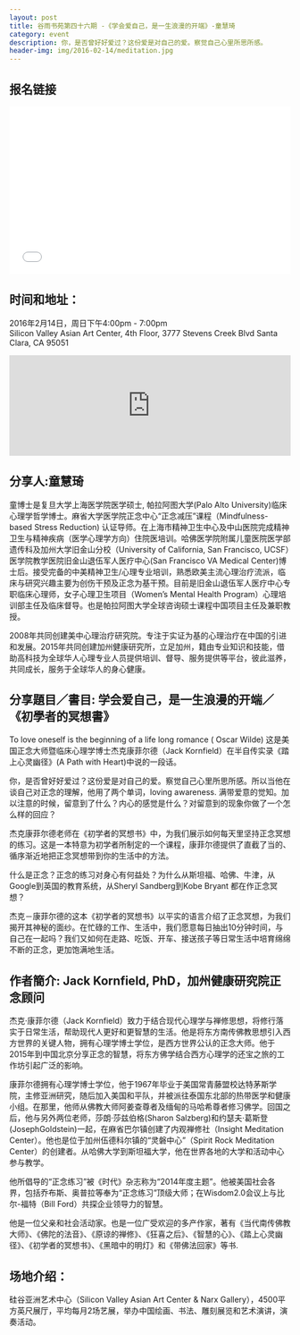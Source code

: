 ```yaml
---
layout: post
title: 谷雨书苑第四十六期 -《学会爱自己，是一生浪漫的开端》-童慧琦
category: event
description: 你，是否曾好好爱过？这份爱是对自己的爱。察觉自己心里所思所感。
header-img: img/2016-02-14/meditation.jpg
---
```


## 报名链接
<div style="width:100%; text-align:left;" ><iframe  src="//eventbrite.com/tickets-external?eid=21393694115&ref=etckt" frameborder="0" height="300" width="100%" vspace="0" hspace="0" marginheight="5" marginwidth="5" scrolling="auto" allowtransparency="true"></iframe></div>


## 时间和地址：

2016年2月14日，周日下午4:00pm - 7:00pm  
Silicon Valley Asian Art Center, 4th Floor, 3777 Stevens Creek Blvd Santa Clara, CA 95051

<iframe width="100%" height="180" frameborder="0" style="border:0"
src="https://www.google.com/maps/embed/v1/place?q=3777%20Stevens%20Creek%20Blvd%20Santa%20Clara%2C%20CA%2095054&key=AIzaSyBU8Fpde0IWAvSPYuvrpcjOHm_8scuCusk" allowfullscreen></iframe>


## 分享人:童慧琦

童博士是复旦大学上海医学院医学硕士, 帕拉阿图大学(Palo Alto University)临床心理学哲学博士。麻省大学医学院正念中心“正念减压”课程（Mindfulness-based Stress Reduction) 认证导师。在上海市精神卫生中心及中山医院完成精神卫生与精神疾病（医学心理学方向）住院医培训。哈佛医学院附属儿童医院医学部遗传科及加州大学旧金山分校（University of California, San Francisco, UCSF）医学院教学医院旧金山退伍军人医疗中心(San Francisco VA Medical Center)博士后。接受完备的中美精神卫生/心理专业培训，熟悉欧美主流心理治疗流派，临床与研究兴趣主要为创伤干预及正念为基干预。目前是旧金山退伍军人医疗中心专职临床心理师，女子心理卫生项目（Women’s Mental Health Program）心理培训部主任及临床督导。也是帕拉阿图大学全球咨询硕士课程中国项目主任及兼职教授。

2008年共同创建美中心理治疗研究院。专注于实证为基的心理治疗在中国的引进和发展。2015年共同创建加州健康研究所，立足加州，籍由专业知识和技能，借助高科技为全球华人心理专业人员提供培训、督导、服务提供等平台，彼此滋养，共同成长，服务于全球华人的身心健康。

## 分享題目／書目: 学会爱自己，是一生浪漫的开端／《初學者的冥想書》    

To love oneself is the beginning of a life long romance ( Oscar Wilde) 这是美国正念大师暨临床心理学博士杰克康菲尔德（Jack Kornfield）在半自传实录《踏上心灵幽径》(A Path with Heart)中说的一段话。

 你，是否曾好好爱过？这份爱是对自己的爱。察觉自己心里所思所感。所以当他在谈自己对正念的理解，他用了两个单词，loving awareness. 满带爱意的觉知。加以注意的时候，留意到了什么？内心的感觉是什么？对留意到的现象你做了一个怎么样的回应？

 杰克康菲尔德老师在《初学者的冥想书》中，为我们展示如何每天里坚持正念冥想的练习。这是一本特意为初学者所制定的一个课程，康菲尔德提供了直截了当的、循序渐近地把正念冥想带到你的生活中的方法。

 什么是正念？正念的练习对身心有何益处？为什么从斯坦福、哈佛、牛津，从Google到英国的教育系统，从Sheryl Sandberg到Kobe Bryant 都在作正念冥想？

  杰克－康菲尔德的这本《初学者的冥想书》以平实的语言介绍了正念冥想，为我们揭开其神秘的面纱。在忙碌的工作、生活中，我们愿意每日抽出10分钟时间，与自己在一起吗？我们又如何在走路、吃饭、开车、接送孩子等日常生活中培育绵绵不断的正念，更加饱满地生活。

## 作者簡介: Jack Kornfield,  PhD，加州健康研究院正念顾问 

杰克·康菲尔德（Jack Kornfield）致力于结合现代心理学与禅修思想，将修行落实于日常生活，帮助现代人更好和更智慧的生活。他是将东方南传佛教思想引入西方世界的关键人物，拥有心理学博士学位，是西方世界公认的正念大师。他于2015年到中国北京分享正念的智慧，将东方佛学结合西方心理学的还宝之旅的工作坊引起广泛的影响。

康菲尔德拥有心理学博士学位，他于1967年毕业于美国常青藤盟校达特茅斯学院，主修亚洲研究，随后加入美国和平队，并被派往泰国东北部的热带医学和健康小组。在那里，他师从佛教大师阿姜查尊者及缅甸的马哈希尊者修习佛学。回国之后，他与另外两位老师，莎朗·莎兹伯格(Sharon Salzberg)和约瑟夫‧葛斯登(JosephGoldstein)一起，在麻省巴尔镇创建了内观禅修社（Insight Meditation Center）。他也是位于加州伍德科尔镇的“灵磐中心”（Spirit Rock Meditation Center）的创建者。从哈佛大学到斯坦福大学，他在世界各地的大学和活动中心参与教学。

他所倡导的“正念练习”被《时代》杂志称为“2014年度主题”。他被美国社会各界，包括乔布斯、奥普拉等奉为“正念练习”顶级大师；在Wisdom2.0会议上与比尔-福特（Bill Ford）共探企业领导力的智慧。

他是一位父亲和社会活动家。也是一位广受欢迎的多产作家，著有《当代南传佛教大师》、《佛陀的法音》、《原谅的禅修》、《狂喜之后》、《智慧的心》、《踏上心灵幽径》、《初学者的冥想书》、《黑暗中的明灯》和《带佛法回家》等书.

## 场地介绍：

硅谷亚洲艺术中心（Silicon Valley Asian Art Center & Narx Gallery），4500平方英尺展厅，平均每月2场艺展，举办中国绘画、书法、雕刻展览和艺术演讲，演奏活动。
